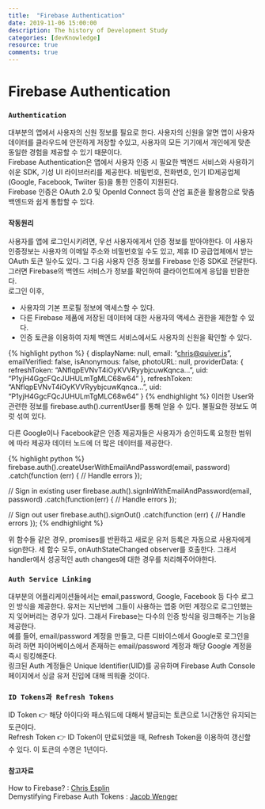 ```yaml
---
title:  "Firebase Authentication"
date: 2019-11-06 15:00:00
description: The history of Development Study
categories: [devKnowledge]
resource: true
comments: true
---
```

# Firebase Authentication
### `Authentication`
대부분의 앱에서 사용자의 신원 정보를 필요로 한다. 사용자의 신원을 알면 앱이 사용자 데이터를 클라우드에 안전하게 저장할 수있고, 사용자의 모든 기기에서 개인에게 맞춘 동일한 경험을 제공할 수 있기 때문이다. <br>
Firebase Authentication은 앱에서 사용자 인증 시 필요한 백엔드 서비스와 사용하기 쉬운 SDK, 기성 UI 라이브러리를 제공한다. 비밀번호, 전화번호, 인기 ID제공업체(Google, Facebook, Twiiter 등)을 통한 인증이 지원된다. <br>
Firebase 인증은 OAuth 2.0 및 OpenId Connect 등의 산업 표준을 활용함으로 맞춤 백엔드와 쉽게 통합할 수 있다. <br>

### `작동원리`
사용자를 앱에 로그인시키려면, 우선 사용자에게서 인증 정보를 받아야한다. 이 사용자 인증정보는 사용자의 이메일 주소와 비밀번호일 수도 있고, 제휴 ID 공급업체에서 받는 OAuth 토큰 일수도 있다. 그 다음 사용자 인증 정보를 Firebase 인증 SDK로 전달한다. 그러면 Firebase의 백엔드 서비스가 정보를 확인하여 클라이언트에게 응답을 반환한다. <br>
로그인 이후,
  - 사용자의 기본 프로필 정보에 액세스할 수 있다.
  - 다른 Firebase 제품에 저장된 데이터에 대한 사용자의 액세스 권한을 제한할 수 있다.
  - 인증 토큰을 이용하여 자체 백엔드 서비스에서도 사용자의 신원을 확인할 수 있다.

  {% highlight python %}
  {
 displayName: null,
 email: “chris@quiver.is”,
 emailVerified: false,
 isAnonymous: false,
 photoURL: null,
 providerData: {
  refreshToken: “ANflqpEVNvT4iOyKVVRyybjcuwKqnca…”,
  uid: “P1yjH4GgcFQcJUHULmTgMLC68w64”
 },
 refreshToken: “ANflqpEVNvT4iOyKVVRyybjcuwKqnca…”,
 uid: “P1yjH4GgcFQcJUHULmTgMLC68w64”
}
  {% endhighlight %}
이러한 User와 관련한 정보를 firebase.auth().currentUser를 통해 얻을 수 있다. 불필요한 정보도 여럿 섞여 있다.

다른 Google이나 Facebook같은 인증 제공자들은 사용자가 승인하도록 요청한 범위에 따라 제공자 데이터 노드에 더 많은 데이터를 제공한다.

{% highlight python %}
firebase.auth().createUserWithEmailAndPassword(email, password)
 .catch(function (err) {
   // Handle errors
 });

// Sign in existing user
firebase.auth().signInWithEmailAndPassword(email, password)
 .catch(function(err) {
   // Handle errors
 });

// Sign out user
firebase.auth().signOut()
 .catch(function (err) {
   // Handle errors
 });
{% endhighlight %}

위 함수들 같은 경우, promises를 반환하고 새로운 유저 등록은 자동으로 사용자에게 sign한다. 세 함수 모두, onAuthStateChanged observer를 호출한다. 그래서 handler에서 성공적인 auth changes에 대한 경우를 처리해주어야한다.<br>

### `Auth Service Linking`
대부분의 어플리케이션들에서는 email,password, Google, Facebook 등 다수 로그인 방식을 제공한다. 유저는 지난번에 그들이 사용하는 앱중 어떤 계정으로 로그인했는지 잊어버리는 경우가 있다. 그래서 Firebase는 다수의 인증 방식을 링크해주는 기능을 제공한다. <br>
예를 들어, email/password 계정을 만들고, 다른 디바이스에서 Google로 로그인을 하려 하면 파이어베이스에서 존재하는 email/password 계정과 해당 Google 계정을 즉시 링킹해준다. <br>
링크된 Auth 계정들은 Unique Identifier(UID)를 공유하며 Firebase Auth Console 페이지에서 싱글 유저 진입에 대해 띄워줄 것이다. <br>

### `ID Tokens과 Refresh Tokens`
ID Token 👉 해당 아이다와 패스워드에 대해서 발급되는 토큰으로 1시간동안 유지되는 토큰이다. <br>
Refresh Token 👉 ID Token이 만료되었을 때, Refresh Token을 이용하여 갱신할 수 있다. 이 토큰의 수명은 1년이다.<br>


### `참고자료`
How to Firebase? : [Chris Esplin](https://howtofirebase.com/firebase-authentication-for-web-d58aad62cf6d)<br>
Demystifying Firebase Auth Tokens : [Jacob Wenger](https://medium.com/@jwngr/demystifying-firebase-auth-tokens-e0c533ed330c)

